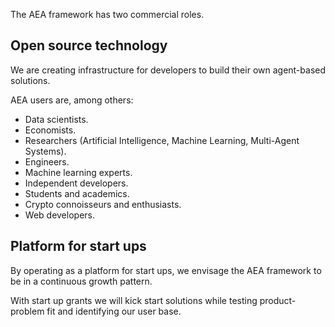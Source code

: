 The AEA framework has two commercial roles.


## Open source technology

We are creating infrastructure for developers to build their own agent-based solutions. 

AEA users are, among others:

* Data scientists.
* Economists.
* Researchers (Artificial Intelligence, Machine Learning, Multi-Agent Systems).
* Engineers.
* Machine learning experts.
* Independent developers.
* Students and academics.
* Crypto connoisseurs and enthusiasts.
* Web developers.


## Platform for start ups

By operating as a platform for start ups, we envisage the AEA framework to be in a continuous growth pattern.

With start up grants we will kick start solutions while testing product-problem fit and identifying our user base.



<br />

